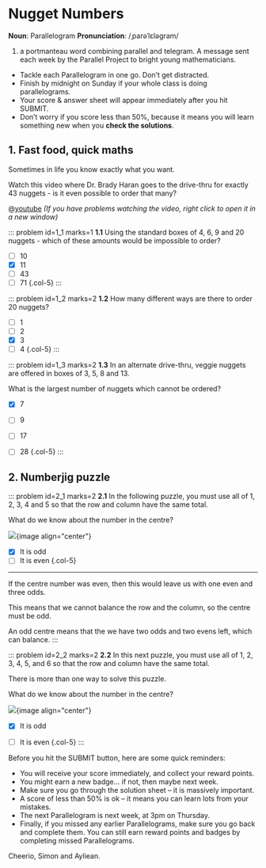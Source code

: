 # Nugget Numbers

<div class="dictionary">

__Noun__: Parallelogram
__Pronunciation__: /ˌparəˈlɛləɡram/

1. a portmanteau word combining parallel and telegram. A message sent each week by the Parallel Project to bright young mathematicians.

</div>

*	Tackle each Parallelogram in one go. Don’t get distracted.
*	Finish by midnight on Sunday if your whole class is doing parallelograms.
*	Your score & answer sheet will appear immediately after you hit SUBMIT.
*	Don’t worry if you score less than 50%, because it means you will learn something new when you __check the solutions__.


## 1. Fast food, quick maths

Sometimes in life you know exactly what you want.  

Watch this video where Dr. Brady Haran goes to the drive-thru for exactly 43 nuggets - is it even possible to order that many?

@[youtube](vNTSugyS038?rel=0) _(If you have problems watching the video, right click to open it in a new window)_

::: problem id=1_1 marks=1
__1.1__ Using the standard boxes of 4, 6, 9 and 20 nuggets - which of these amounts would be impossible to order?

* [ ] 10
* [x] 11
* [ ] 43
* [ ] 71
{.col-5}
:::

::: problem id=1_2 marks=2
__1.2__ How many different ways are there to order 20 nuggets?

* [ ] 1
* [ ] 2
* [x] 3
* [ ] 4
{.col-5}
:::

::: problem id=1_3 marks=2
__1.3__ In an alternate drive-thru, veggie nuggets are offered in boxes of 3, 5, 8 and 13.  

What is the largest number of nuggets which cannot be ordered?

* [x] 7
* [ ] 9
* [ ] 17
* [ ] 28
{.col-5}
:::


## 2. Numberjig puzzle

::: problem id=2_1 marks=2
__2.1__ In the following puzzle, you must use all of 1, 2, 3, 4 and 5 so that the row and column have the same total.  

What do we know about the number in the centre?

![](/resources/6-23-nugget-numbers/2_1-numberjig1.png){image align="center"}

* [x] It is odd
* [ ] It is even
{.col-5}

---

If the centre number was even, then this would leave us with one even and three odds.  

This means that we cannot balance the row and the column, so the centre must be odd.  

An odd centre means that the we have two odds and two evens left, which can balance.
:::

::: problem id=2_2 marks=2
__2.2__ In this next puzzle, you must use all of 1, 2, 3, 4, 5, and 6 so that the row and column have the same total.  

There is more than one way to solve this puzzle.  

What do we know about the number in the centre?

![](/resources/6-23-nugget-numbers/2_2-numberjig2.png){image align="center"}

* [x] It is odd
* [ ] It is even
{.col-5}
:::


Before you hit the SUBMIT button, here are some quick reminders:

*	You will receive your score immediately, and collect your reward points.
*	You might earn a new badge... if not, then maybe next week.
*	Make sure you go through the solution sheet – it is massively important.
*	A score of less than 50% is ok – it means you can learn lots from your mistakes.
*	The next Parallelogram is next week, at 3pm on Thursday.
*	Finally, if you missed any earlier Parallelograms, make sure you go back and complete them. You can still earn reward points and badges by completing missed Parallelograms.

Cheerio,
Simon and Ayliean.